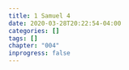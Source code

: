 ```yaml
---
title: 1 Samuel 4
date: 2020-03-28T20:22:54-04:00
categories: []
tags: []
chapter: "004"
inprogress: false
---
```



